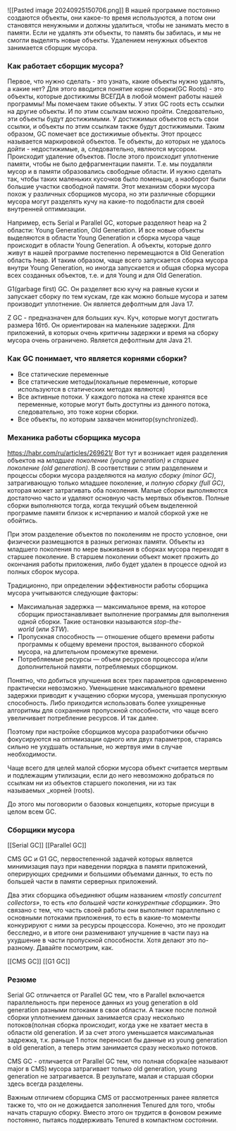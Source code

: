 ![[Pasted image 20240925150706.png]]
В нашей программе постоянно создаются объекты, они какое-то время используются, а потом они становятся ненужными и должны удалиться, чтобы не занимать место в памяти. Если не удалять эти объекты, то память бы забилась, и мы не смогли выделять новые объекты.
Удалением ненужных объектов занимается сборщик мусора.

### Как работает сборщик мусора?
Первое, что нужно сделать - это узнать, какие объекты нужно удалять, а какие нет?
Для этого вводится понятие корни сборки(GC Roots) - это объекты, которые достижимы ВСЕГДА в любой момент работы нашей программы! Мы помечаем такие объекты. У этих GC roots есть ссылки на другие объекты. И по этим ссылкам можно пройти. Следовательно, эти объекты будут достижимыми. У достижимых объектов есть свои ссылки, и объекты по этим ссылкам также будут достижимыми. Таким образом, GC помечает все достижимые объекты. Этот процесс называется маркировкой объектов. Те объекты, до которых не удалось дойти - недостижимые, а, следовательно, являются мусором. Происходит удаление объектов. После этого происходит уплотнение памяти, чтобы не было дефрагментации памяти. Т.е. мы поудаляли мусор и в памяти образовались свободные области. И нужно сделать так, чтобы таких маленьких кусочков было поменьше, а наоборот были большие участки свободной памяти. 
Этот механизм сборки мусора похож у различных сборщиков мусора, но эти различные сборщики мусора могут разделять кучу на какие-то подобласти для своей внутренней оптимизации. 

Например, есть Serial и Parallel GC, которые разделяют heap на 2 области: Young Generation, Old Generation. И все новые объекты выделяются в области Young Generation и сборка мусора чаще происходит в области Young Generation. А объекты, которые долго живут в нашей программе постепенно перемещаются в Old Generation область heap. И таким образом, чаще всего запускается сборка мусора внутри Young Generation, но иногда запускается и общая сборка мусора всех созданных объектов, т.е. и для Young и для Old Generation.

G1(garbage first) GC. Он разделяет всю кучу на равные куски и запускает сборку по тем кускам, где как можно больше мусора и затем производит уплотнение. Он является дефолтным для Java 17.

Z GC - предназначен для больших куч. Куч, которые могут достигать размера 16тб. Он ориентирован на маленькие задержки. Для приложений, в которых очень критичны задержки и время на сборку мусора очень ограничено. Является дефолтным для Java 21.

### Как GC понимает, что является корнями сборки?
- Все статические переменные
- Все статические методы(локальные переменные, которые используются в статических методах являются)
- Все активные потоки. У каждого потока на стеке хранятся все переменные, которые могут быть доступны из данного потока, следовательно, это тоже корни сборки.
- Все объекты, по которым захвачен монитор(synchronized).

### Механика работы сборщика мусора
https://habr.com/ru/articles/269621/
Вот тут и возникает идея разделения объектов на _младшее поколение (young generation)_ и _старшее поколение (old generation)_. В соответствии с этим разделением и процессы сборки мусора разделяются на _малую сборку (minor GC)_, затрагивающую только младшее поколение, и _полную сборку (full GC)_, которая может затрагивать оба поколения. Малые сборки выполняются достаточно часто и удаляют основную часть мертвых объектов. Полные сборки выполняются тогда, когда текущий объем выделенной программе памяти близок к исчерпанию и малой сборкой уже не обойтись.  
  
При этом разделение объектов по поколениям не просто условное, они физически размещаются в разных регионах памяти. Объекты из младшего поколения по мере выживания в сборках мусора переходят в старшее поколение. В старшем поколении объект может прожить до окончания работы приложения, либо будет удален в процессе одной из полных сборок мусора.

Традиционно, при определении эффективности работы сборщика мусора учитываются следующие факторы:  
- Максимальная задержка — максимальное время, на которое сборщик приостанавливает выполнение программы для выполнения одной сборки. Такие остановки называются _stop-the-world_ (или _STW_).
- Пропускная способность — отношение общего времени работы программы к общему времени простоя, вызванного сборкой мусора, на длительном промежутке времени.
- Потребляемые ресурсы — объем ресурсов процессора и/или дополнительной памяти, потребляемых сборщиком.

Понятно, что добиться улучшения всех трех параметров одновременно практически невозможно. Уменьшение максимального времени задержки приводит к учащению сборки мусора, уменьшая пропускную способность. Либо приходится использовать более ухищренные алгоритмы для сохранения пропускной способности, что чаще всего увеличивает потребление ресурсов. И так далее.

Поэтому при настройке сборщиков мусора разработчики обычно фокусируются на оптимизации одного или двух параметров, стараясь сильно не ухудшать остальные, но жертвуя ими в случае необходимости.

Чаще всего для целей малой сборки мусора объект считается мертвым и подлежащим утилизации, если до него невозможно добраться по ссылкам ни из объектов старшего поколения, ни из так называемых _корней (roots).

До этого мы поговорили о базовых концепциях, которые присущи в целом всем GC. 

### Сборщики мусора
[[Serial GC]]
[[Parallel GC]]

CMS GC и G1 GC, первостепенной задачей которых является минимизация пауз при наведении порядка в памяти приложений, оперирующих средними и большими объемами данных, то есть по большей части в памяти серверных приложений.  
  
Два этих сборщика объединяют общим названием _«mostly concurrent collectors»_, то есть _«по большей части конкурентные сборщики»_. Это связано с тем, что часть своей работы они выполняют параллельно с основными потоками приложения, то есть в какие-то моменты конкурируют с ними за ресурсы процессора. Конечно, это не проходит бесследно, и в итоге они разменивают улучшение в части пауз на ухудшение в части пропускной способности. Хотя делают это по-разному. Давайте посмотрим, как.

[[CMS GC]]
[[G1 GC]]

### Резюме
Serial GC отличается от Parallel GC тем, что в Parallel включается параллельность при переносе данных из youg generation в old generation разными потоками в свои области. А также после полной сборки уплотнением данных занимается сразу несколько потоков(полная сборка происходит, когда уже не хватает места в области old generation. И за счет этого уменьшается максимальная задрежка, т.к. раньше 1 поток переносил бы данные из young generation в old generation, а теперь этим занимается сразу несколько потоков. 

CMS GC - отличается от Parallel GC тем, что полная сборка(ее называют major в CMS) мусора затрагивает только old generation, young generation не затрагивается. В результате, малая и старшая сборки здесь всегда разделены.

Важным отличием сборщика CMS от рассмотренных ранее является также то, что он не дожидается заполнения Tenured для того, чтобы начать старшую сборку. Вместо этого он трудится в фоновом режиме постоянно, пытаясь поддерживать Tenured в компактном состоянии.